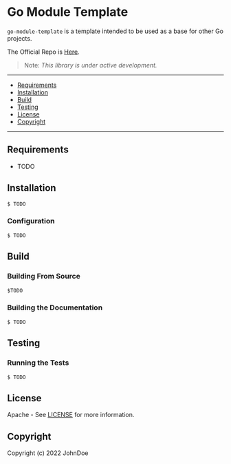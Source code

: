 [//]: # (test comment)

# Go Module Template

``go-module-template`` is a template intended to be used as a base for other Go
projects.

The Official Repo is [Here](https://github.com/cloether/go-module-template/).

> <div class="note"> 
>   <div style="display: inline" class="title">Note: </div>
>   <i>This library is under active development.</i>
> </div>

---

* [Requirements](#Requirements)
* [Installation](#Installation)
* [Build](#Build)
* [Testing](#Testing)
* [License](#License)
* [Copyright](#Copyright)

---

## Requirements

- TODO

## Installation

    $ TODO

### Configuration

    $ TODO

## Build

### Building From Source

    $TODO

### Building the Documentation

    $ TODO

## Testing

### Running the Tests

    $ TODO

## License

Apache - See [LICENSE](LICENSE) for more information.

## Copyright

Copyright (c) 2022 JohnDoe
